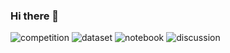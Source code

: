 ### Hi there 👋

<!--
**SavorSauc3/SavorSauc3** is a ✨ _special_ ✨ repository because its `README.md` (this file) appears on your GitHub profile.

Here are some ideas to get you started:

- 🔭 I’m currently working on ...
- 🌱 I’m currently learning ...
- 👯 I’m looking to collaborate on ...
- 🤔 I’m looking for help with ...
- 💬 Ask me about ...
- 📫 How to reach me: ...
- 😄 Pronouns: ...
- ⚡ Fun fact: ...
-->
![competition](https://road-to-kaggle-grandmaster.vercel.app/api/badges/{subinium}/competition)
![dataset](https://road-to-kaggle-grandmaster.vercel.app/api/badges/{nathaniellybrand}/dataset)
![notebook](https://road-to-kaggle-grandmaster.vercel.app/api/badges/{nathaniellybrand}/notebook)
![discussion](https://road-to-kaggle-grandmaster.vercel.app/api/badges/{nathaniellybrand}/discussion)

